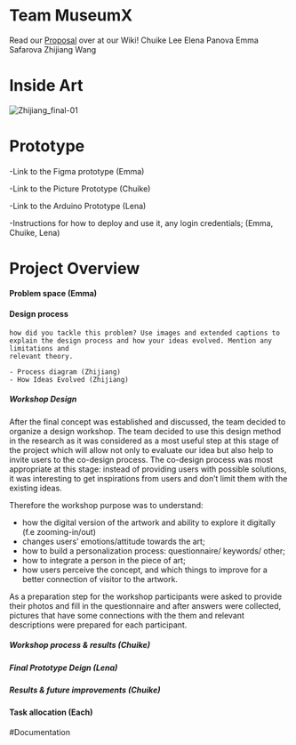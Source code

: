 # Team MuseumX
Read our [Proposal](https://github.com/zhijiang95/MuseumX/wiki/Proposal) over at our Wiki!
Chuike Lee
Elena Panova
Emma Safarova
Zhijiang Wang

# Inside Art
![Zhijiang_final-01](https://user-images.githubusercontent.com/54301507/67284828-b3245100-f519-11e9-84e2-40e98d0f1258.png)
# Prototype 
####
  -Link to the Figma prototype (Emma)
  
  -Link to the Picture Prototype (Chuike)
  
  -Link to the Arduino Prototype (Lena)
  
  -Instructions for how to deploy and use it, any login credentials; (Emma, Chuike, Lena)
  
# Project Overview
#### Problem space (Emma)
  
#### Design process
    how did you tackle this problem? Use images and extended captions to
    explain the design process and how your ideas evolved. Mention any limitations and
    relevant theory.
         
    - Process diagram (Zhijiang)
    - How Ideas Evolved (Zhijiang)
##### Workshop Design
After the final concept was established and discussed, the team decided to organize a design workshop. The team decided to use this design method in the research as it was considered as a most useful step at this stage of the project which will allow not only to evaluate our idea but also help to invite users to the co-design process. The co-design process was most appropriate at this stage: instead of providing users with possible solutions, it was interesting to get inspirations from users and don’t limit them with the existing ideas. 

Therefore the workshop purpose was to understand:
- how the digital version of the artwork and ability to explore it digitally (f.e zooming-in/out) 
- changes users’ emotions/attitude towards the art;
- how to build a personalization process: questionnaire/ keywords/ other;
- how to integrate a person in the piece of art;
- how users perceive the concept, and which things to improve for a better connection of visitor to the artwork.

As a preparation step for the workshop participants were asked to provide their photos and fill in the questionnaire and after answers were collected, pictures that have some connections with the them and relevant descriptions were prepared for each participant.



##### Workshop process & results (Chuike)
##### Final Prototype Deign (Lena)
##### Results & future improvements (Chuike)
    
#### Task allocation (Each)
#Documentation
